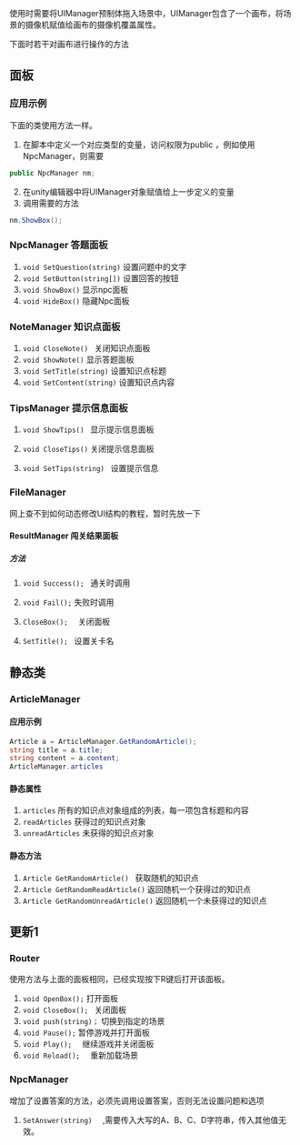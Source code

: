 使用时需要将UIManager预制体拖入场景中，UIManager包含了一个画布，将场景的摄像机赋值给画布的摄像机覆盖属性。

下面时若干对画布进行操作的方法

## 面板

### 应用示例

下面的类使用方法一样。

1. 在脚本中定义一个对应类型的变量，访问权限为public ，例如使用NpcManager，则需要

~~~c#
public NpcManager nm;
~~~

2. 在unity编辑器中将UIManager对象赋值给上一步定义的变量
3. 调用需要的方法

~~~c#
nm.ShowBox();
~~~



### NpcManager     答题面板

1. `void SetQuestion(string)` 设置问题中的文字
2. `void SetButton(string[])`  设置回答的按钮
3. `void ShowBox()`   显示npc面板
4. `void HideBox()`   隐藏Npc面板



### NoteManager    知识点面板

1. `void CloseNote() `   关闭知识点面板
2. `void ShowNote()`    显示答题面板
3. `void SetTitle(string)`    设置知识点标题
4. `void SetContent(string)`  设置知识点内容



### TipsManager   提示信息面板

1. `void ShowTips() `  显示提示信息面板

2. `void CloseTips()`    关闭提示信息面板
3. `void SetTips(string) `    设置提示信息

### FileManager

网上查不到如何动态修改UI结构的教程，暂时先放一下

#### ResultManager  闯关结果面板

##### 方法

1. `void Success(); ` 通关时调用
2. `void Fail();`         失败时调用
3. `CloseBox();  `       关闭面板

4. `SetTitle(); `            设置关卡名

 


## 静态类

### ArticleManager

#### 应用示例

~~~c#
Article a = ArticleManager.GetRandomArticle();
string title = a.title;
string content = a.content;
ArticleManager.articles
~~~



#### 静态属性

1. `articles`           所有的知识点对象组成的列表，每一项包含标题和内容
2. `readArticles`    获得过的知识点对象
3. `unreadArticles`   未获得的知识点对象

#### 静态方法

1. `Article GetRandomArticle() `  获取随机的知识点
2. `Article GetRandomReadArticle()`   返回随机一个获得过的知识点
3. `Article GetRandomUnreadArticle()`    返回随机一个未获得过的知识点





## 更新1

### Router    

使用方法与上面的面板相同，已经实现按下R键后打开该面板。

1. `void OpenBox();`    打开面板
2. `void CloseBox(); `    关闭面板
3. `void push(string)；`         切换到指定的场景
4. `void Pause();`                     暂停游戏并打开面板
5. `void Play();  `                     继续游戏并关闭面板
6. `void Reload();  `                   重新加载场景    



### NpcManager  

增加了设置答案的方法，必须先调用设置答案，否则无法设置问题和选项

1. `SetAnswer(string)  `  ,需要传入大写的A、B、C、D字符串，传入其他值无效。